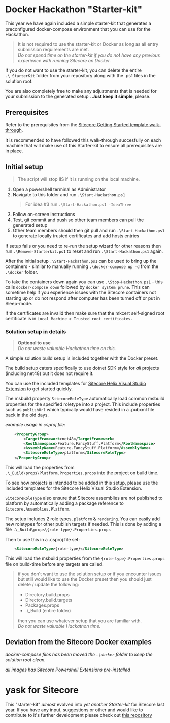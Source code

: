 # Docker Hackathon "Starter-kit"
This year we have again included a simple starter-kit that generates a preconfigured docker-compose environment that you can use for the Hackathon.

> It is not required to use the starter-kit or Docker as long as all entry submission requirements are met.  
> _Do not spend time on the starter-kit if you do not have any previous experience with running Sitecore on Docker._  

If you do not want to use the starter-kit, you can delete the entire `.\_StarterKit` folder from your repository along with the .ps1 files in the solution root.  

You are also completely free to make any adjustments that is needed for your submission to the generated setup . **Just keep it simple**, please.

## Prerequisites 
Refer to the prerequisites from the [Sitecore Getting Started template walk-through](https://doc.sitecore.com/developers/100/developer-tools/en/walkthrough--using-the-getting-started-template.html). 

It is recommended to have followed this walk-through succesfully on each machine that will make use of this Starter-kit to ensure all prerequisites are in place.

## Initial setup
> The script will stop IIS if it is running on the local machine.

1. Open a powershell terminal as Administrator
2. Navigate to this folder and run `.\Start-Hackathon.ps1`
    > For idea #3 run `.\Start-Hackathon.ps1 -IdeaThree` 
3. Follow on-screen instructions
4. Test, git commit and push so other team members can pull the generated setup
5. Other team members should then git pull and run `.\Start-Hackathon.ps1` to generate locally trusted certificates and add hosts entries

If setup fails or you need to re-run the setup wizard for other reasons then run `.\Remove-Starterkit.ps1` to reset and run `.\Start-Hackathon.ps1` again.

After the initial setup `.\Start-Hackathon.ps1` can be used to bring up the containers - similar to manually running `.\docker-compose up -d` from the `.\docker` folder.

To take the containers down again you can use `.\Stop-Hackathon.ps1` - this calls `docker-compose down` followed by `docker system prune`. This can sometime help if you experience issues with the Sitecore containers not starting up or do not respond after computer has been turned off or put in Sleep-mode.

If the certificates are invalid then make sure that the mkcert self-signed root certificate is in `Local Machine > Trusted root certificates.`  
### Solution setup in details
> **Optional to use**  
> _Do not waste valuable Hackathon time on this._

A simple solution build setup is included together with the Docker preset. 

The build setup caters specifically to use dotnet SDK style for _all_ projects (including net48) but it does not require it.  

You can use the included templates for [Sitecore Helix Visual Studio Extension](https://marketplace.visualstudio.com/items?itemName=AndersLaublaubplusco.SitecoreHelixVisualStudioTemplates) to get started quickly.  

The msbuild property `SitecoreRoleType` automatically load common msbuild properties for the specified roletype into a project. 
This include properties such as `publishUrl` which typically would have resided in a .pubxml file back in the old days.  

_example usage in csproj file:_  
```xml
    <PropertyGroup>
        <TargetFramework>net48</TargetFramework>
        <RootNamespace>Feature.FancyStuff.Platform</RootNamespace>
        <AssemblyName>Feature.FancyStuff.Platform</AssemblyName>
        <SitecoreRoleType>platform</SitecoreRoleType>
    </PropertyGroup>
```

This will load the properties from `.\_Build\props\Platform.Properties.props` into the project on build time. 

To see how projects is intended to be added in this setup, please use the included templates for the Sitecore Helix Visual Studio Extension.

`SitecoreRoleType` also ensure that Sitecore assemblies are not published to platform by automatically adding a package reference to `Sitecore.Assemblies.Platform`.    

The setup includes 2 role types, `platform` & `rendering`. You can easily add new roletypes for other publish targets if needed. This is done by adding a file `.\_Build\props\{role-type}.Properties.props`

Then to use this in a .csproj file set:  

```xml
    <SitecoreRoleType>{role-type}</SitecoreRoleType>
```

This will load the msbuild properties from the `{role-type}.Properties.props` file on build-time before any targets are called.

> if you don't want to use the solution setup or if you encounter issues but still would like to use the Docker preset then you should just delete / update the following:
> * Directory.build.props
> * Directory.build.targets
> * Packages.props
> * .\\_Build (entire folder)  
> 
> then you can use whatever setup that you are familiar with.  
> _Do not waste valuable Hackathon time._

## Deviation from the Sitecore Docker examples

_docker-compose files has been moved the `.\docker` folder to keep the solution root clean._

_all images has Sitecore Powershell Extensions pre-installed_  

# yask for Sitecore
This "starter-kit" _almost_ evolved into _yet another Starter-kit_ for Sitecore last year. If you have any input, suggestions or other and would like to contribute to it's further development please check out [this repository](https://github.com/LaubPlusCo/sitecore-docker-starterkit)